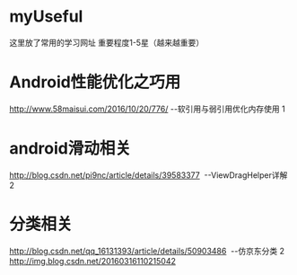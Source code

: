 # myUseful
这里放了常用的学习网址
重要程度1-5星（越来越重要）

# Android性能优化之巧用
http://www.58maisui.com/2016/10/20/776/  --软引用与弱引用优化内存使用  1

# android滑动相关
http://blog.csdn.net/pi9nc/article/details/39583377  --ViewDragHelper详解 2

# 分类相关
http://blog.csdn.net/qq_16131393/article/details/50903486  --仿京东分类  2
http://img.blog.csdn.net/20160316110215042

